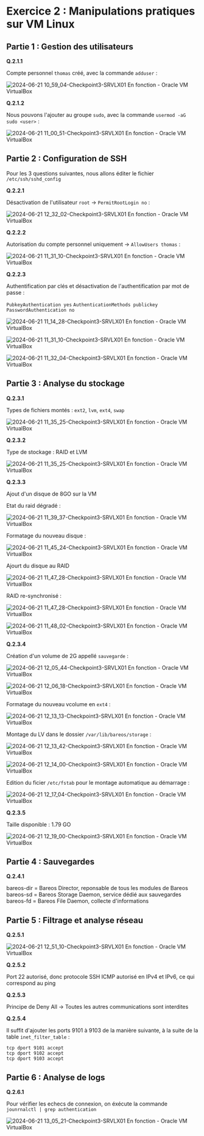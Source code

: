 # Exercice 2 : Manipulations pratiques sur VM Linux

## Partie 1 : Gestion des utilisateurs

**Q.2.1.1**

Compte personnel `thomas` créé, avec la commande `adduser` : 

![2024-06-21 10_59_04-Checkpoint3-SRVLX01  En fonction  - Oracle VM VirtualBox](https://github.com/ThoXinou/Checkpoint_3/assets/159007018/8745aed3-920a-4ba0-8aff-295aeac8868d)

**Q.2.1.2**

Nous pouvons l'ajouter au groupe `sudo`, avec la commande `usermod -aG sudo <user>` : 

![2024-06-21 11_00_51-Checkpoint3-SRVLX01  En fonction  - Oracle VM VirtualBox](https://github.com/ThoXinou/Checkpoint_3/assets/159007018/30bef43e-9b36-4360-8300-8642d8910c46)

## Partie 2 : Configuration de SSH

Pour les 3 questions suivantes, nous allons éditer le fichier `/etc/ssh/sshd_config`

**Q.2.2.1**

Désactivation de l'utilisateur `root` -> `PermitRootLogin no` : 

![2024-06-21 12_32_02-Checkpoint3-SRVLX01  En fonction  - Oracle VM VirtualBox](https://github.com/ThoXinou/Checkpoint_3/assets/159007018/61494bc3-e722-4e26-91cd-664b40aa2843)

**Q.2.2.2**

Autorisation du compte personnel uniquement -> `AllowUsers thomas` : 

![2024-06-21 11_31_10-Checkpoint3-SRVLX01  En fonction  - Oracle VM VirtualBox](https://github.com/ThoXinou/Checkpoint_3/assets/159007018/c0961e40-7a58-4cd1-8cee-aff2445e424b)

**Q.2.2.3**

Authentification par clés et désactivation de l'authentification par mot de passe : 

`PubkeyAuthentication yes`
`AuthenticationMethods publickey`
`PasswordAuthentication no`

![2024-06-21 11_14_28-Checkpoint3-SRVLX01  En fonction  - Oracle VM VirtualBox](https://github.com/ThoXinou/Checkpoint_3/assets/159007018/efaddf98-cf56-4746-8af4-979c6aeb7702)

![2024-06-21 11_31_10-Checkpoint3-SRVLX01  En fonction  - Oracle VM VirtualBox](https://github.com/ThoXinou/Checkpoint_3/assets/159007018/0059b22c-39fd-4c37-91e9-da6bfac245a7)

![2024-06-21 11_32_04-Checkpoint3-SRVLX01  En fonction  - Oracle VM VirtualBox](https://github.com/ThoXinou/Checkpoint_3/assets/159007018/719b8f89-621f-4fea-a28a-ee820d1621d8)

## Partie 3 : Analyse du stockage

**Q.2.3.1**

Types de fichiers montés : `ext2`, `lvm`, `ext4`, `swap`

![2024-06-21 11_35_25-Checkpoint3-SRVLX01  En fonction  - Oracle VM VirtualBox](https://github.com/ThoXinou/Checkpoint_3/assets/159007018/ee4503d6-0522-47ac-8703-56e7328b81c9)

**Q.2.3.2**

Type de stockage : RAID et LVM

![2024-06-21 11_35_25-Checkpoint3-SRVLX01  En fonction  - Oracle VM VirtualBox](https://github.com/ThoXinou/Checkpoint_3/assets/159007018/9d7bc308-ef47-4c08-b122-7583be4b9cfd)


**Q.2.3.3**

Ajout d'un disque de 8GO sur la VM

Etat du raid dégradé : 

![2024-06-21 11_39_37-Checkpoint3-SRVLX01  En fonction  - Oracle VM VirtualBox](https://github.com/ThoXinou/Checkpoint_3/assets/159007018/0d8d2c16-2c67-4cca-a36c-ff6940cc2c14)

Formatage du nouveau disque : 

![2024-06-21 11_45_24-Checkpoint3-SRVLX01  En fonction  - Oracle VM VirtualBox](https://github.com/ThoXinou/Checkpoint_3/assets/159007018/6b4dc985-863a-47a2-80b5-76a2b7b0e136)

Ajourt du disque au RAID

![2024-06-21 11_47_28-Checkpoint3-SRVLX01  En fonction  - Oracle VM VirtualBox](https://github.com/ThoXinou/Checkpoint_3/assets/159007018/89092480-028d-45c2-ba1d-41b8f2ef2223)

RAID re-synchronisé : 

![2024-06-21 11_47_28-Checkpoint3-SRVLX01  En fonction  - Oracle VM VirtualBox](https://github.com/ThoXinou/Checkpoint_3/assets/159007018/9f3fe4f4-6406-40ce-8552-f25e00ad4986)

![2024-06-21 11_48_02-Checkpoint3-SRVLX01  En fonction  - Oracle VM VirtualBox](https://github.com/ThoXinou/Checkpoint_3/assets/159007018/e7c4fd75-37fd-4718-b45f-596e9df9d802)

**Q.2.3.4**

Création d'un volume de 2G appellé `sauvegarde` : 

![2024-06-21 12_05_44-Checkpoint3-SRVLX01  En fonction  - Oracle VM VirtualBox](https://github.com/ThoXinou/Checkpoint_3/assets/159007018/c7e80c7c-3671-4e07-9146-15c901ed12e5)

![2024-06-21 12_06_18-Checkpoint3-SRVLX01  En fonction  - Oracle VM VirtualBox](https://github.com/ThoXinou/Checkpoint_3/assets/159007018/f394c7fb-2c6a-4d7e-a84c-29765b18b114)

Formatage du nouveau vcolume en `ext4` : 

![2024-06-21 12_13_13-Checkpoint3-SRVLX01  En fonction  - Oracle VM VirtualBox](https://github.com/ThoXinou/Checkpoint_3/assets/159007018/2c234aa7-ccc0-4774-94ff-634a995788d7)

Montage du LV dans le dossier `/var/lib/bareos/storage` : 

![2024-06-21 12_13_42-Checkpoint3-SRVLX01  En fonction  - Oracle VM VirtualBox](https://github.com/ThoXinou/Checkpoint_3/assets/159007018/70e9c5fe-036a-45be-bba4-b5545f9002a9)

![2024-06-21 12_14_00-Checkpoint3-SRVLX01  En fonction  - Oracle VM VirtualBox](https://github.com/ThoXinou/Checkpoint_3/assets/159007018/fd07f7e2-bfb8-4812-a66c-29e32ab4b877)

Edition du ficier `/etc/fstab` pour le montage automatique au démarrage : 

![2024-06-21 12_17_04-Checkpoint3-SRVLX01  En fonction  - Oracle VM VirtualBox](https://github.com/ThoXinou/Checkpoint_3/assets/159007018/22b1ab96-7e14-4b1a-9f50-e1c6472f16aa)

**Q.2.3.5**

Taille disponible : 1.79 GO

![2024-06-21 12_19_00-Checkpoint3-SRVLX01  En fonction  - Oracle VM VirtualBox](https://github.com/ThoXinou/Checkpoint_3/assets/159007018/c9716cc8-4990-4f08-95d1-bda1be8c7a15)


## Partie 4 : Sauvegardes

**Q.2.4.1**

bareos-dir = Bareos Director, reponsable de tous les modules de Bareos
bareos-sd = Bareos Storage Daemon, service dédié aux sauvegardes
bareos-fd = Bareos File Daemon, collecte d'informations

## Partie 5 : Filtrage et analyse réseau

**Q.2.5.1**

![2024-06-21 12_51_10-Checkpoint3-SRVLX01  En fonction  - Oracle VM VirtualBox](https://github.com/ThoXinou/Checkpoint_3/assets/159007018/f4ec5c08-9745-4925-aa46-fa9bbe6c921b)

**Q.2.5.2**

Port 22 autorisé, donc protocole SSH
ICMP autorisé en IPv4 et IPv6, ce qui correspond au ping

**Q.2.5.3**

Principe de Deny All -> Toutes les autres communications sont interdites

**Q.2.5.4**

Il suffit d'ajouter les ports 9101 à 9103 de la manière suivante, à la suite de la table `inet_filter_table` : 
```
tcp dport 9101 accept
tcp dport 9102 accept
tcp dport 9103 accept
```


## Partie 6 : Analyse de logs

**Q.2.6.1**

Pour vérifier les echecs de connexion, on éxécute la commande `jounrnalctl | grep authentication`

![2024-06-21 13_05_21-Checkpoint3-SRVLX01  En fonction  - Oracle VM VirtualBox](https://github.com/ThoXinou/Checkpoint_3/assets/159007018/b72a30b8-1522-496e-9ceb-8561158dca70)


